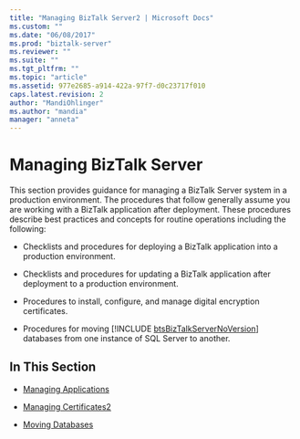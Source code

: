 ```yaml
---
title: "Managing BizTalk Server2 | Microsoft Docs"
ms.custom: ""
ms.date: "06/08/2017"
ms.prod: "biztalk-server"
ms.reviewer: ""
ms.suite: ""
ms.tgt_pltfrm: ""
ms.topic: "article"
ms.assetid: 977e2685-a914-422a-97f7-d0c23717f010
caps.latest.revision: 2
author: "MandiOhlinger"
ms.author: "mandia"
manager: "anneta"
---
```

# Managing BizTalk Server
This section provides guidance for managing a BizTalk Server system in a production environment. The procedures that follow generally assume you are working with a BizTalk application after deployment. These procedures describe best practices and concepts for routine operations including the following:  
  
- Checklists and procedures for deploying a BizTalk application into a production environment.  
  
- Checklists and procedures for updating a BizTalk application after deployment to a production environment.  
  
- Procedures to install, configure, and manage digital encryption certificates.  
  
- Procedures for moving [!INCLUDE [btsBizTalkServerNoVersion](../includes/btsbiztalkservernoversion-md.md)] databases from one instance of SQL Server to another.  
  
## In This Section  
  
-   [Managing Applications](../technical-guides/managing-applications.md)  
  
-   [Managing Certificates2](../technical-guides/managing-certificates2.md)  
  
-   [Moving Databases](../technical-guides/moving-databases.md)